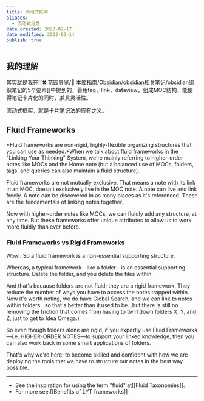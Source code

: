 ```yaml
---
title: 流动式框架
aliases:
  - 流动式分类
date created: 2023-02-17
date modified: 2023-03-14
publish: true
---
```


## 我的理解

其实就是我在[[🍀 花园导览/🧰 本库指南/Obsidian/obsidian相关笔记/obsidian组织笔记的5个要素]]中提到的，善用tag，link，dataview，组成MOC结构，能使得笔记卡片化的同时，兼具灵活性。

流动式框架，就是卡片笔记法的应有之义。

## Fluid Frameworks

*Fluid frameworks are non-rigid, highly-flexible organizing structures that you can use as needed.*When we talk about fluid frameworks in the "Linking Your Thinking" System, we're mainly referring to higher-order notes like MOCs and the Home note (but a balanced use of MOCs, folders, tags, and queries can also maintain a fluid structure).

Fluid frameworks are not mutually exclusive. That means a note with its link in an MOC, doesn't exclusively live in the MOC note. A note can live and link freely. A note can be discovered in as many places as it's referenced. These are the fundamentals of linking notes together.

Now with higher-order notes like MOCs, we can fluidly add any structure, at any time. But these frameworks offer unique attributes to allow us to work more fluidly than ever before.

### Fluid Frameworks vs Rigid Frameworks

Wow…So a fluid framework is a non-essential supporting structure.

Whereas, a typical framework—like a folder—is an essential supporting structure. Delete the folder, and you delete the files within.

And that's because folders are not fluid; they are a rigid framework. They reduce the number of ways you have to access the notes trapped within. Now it's worth noting, we do have Global Search, and we can link to notes within folders…so that's better than it used to be…but there is still no removing the friction that comes from having to twirl down folders X, Y, and Z, just to get to Idea Omega.)

So even though folders alone are rigid, if you expertly use Fluid Frameworks—i.e. HIGHER-ORDER NOTES—to support your linked knowledge, then you can also work back in some smart applications of folders.

That's why we're here: to become skilled and confident with how we are deploying the tools that we have to structure our notes in the best way possible.

---
- See the inspiration for using the term "fluid" at[[Fluid Taxonomies]].
- For more see:[[Benefits of LYT frameworks]]
